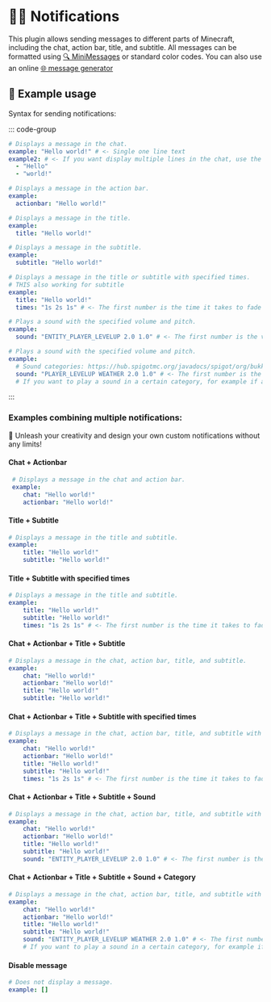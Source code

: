 # 💬🔔 Notifications

This plugin allows sending messages to different parts of Minecraft, including the chat, action bar, title, and
subtitle. All messages can be formatted using [🔍 MiniMessages](https://docs.adventure.kyori.net/minimessage/format.html) or standard color codes. You can also
use an online [🌐 message generator](https://webui.adventure.kyori.net/)

## 📝 Example usage
Syntax for sending notifications:

::: code-group

```yaml [Chat + Multiline chat]
# Displays a message in the chat.
example: "Hello world!" # <- Single one line text
example2: # <- If you want display multiple lines in the chat, use the following syntax:
  - "Hello"
  - "world!" 
```

```yaml [Actionbar]
# Displays a message in the action bar.
example:
  actionbar: "Hello world!"
```

```yaml [Title]
# Displays a message in the title.
example:
  title: "Hello world!"
```

```yaml [Subtitle]
# Displays a message in the subtitle.
example:
  subtitle: "Hello world!"
```

```yaml [Title with times]
# Displays a message in the title or subtitle with specified times.
# THIS also working for subtitle
example:
  title: "Hello world!"
  times: "1s 2s 1s" # <- The first number is the time it takes to fade in, the second is the time it takes to stay on the screen, and the third is the time it takes to fade out.
```

```yaml [Sounds]
# Plays a sound with the specified volume and pitch.
example:
  sound: "ENTITY_PLAYER_LEVELUP 2.0 1.0" # <- The first number is the volume, the second is the pitch.
```

 
```yaml [Sounds + Category]
# Plays a sound with the specified volume and pitch.
example:
  # Sound categories: https://hub.spigotmc.org/javadocs/spigot/org/bukkit/SoundCategory.html
  sound: "PLAYER_LEVELUP WEATHER 2.0 1.0" # <- The first number is the volume, the second is the pitch.
  # If you want to play a sound in a certain category, for example if a player has the sound category "WEATHER" in the game settings set to 0%, the sound will not play.
```

:::

### Examples combining multiple notifications:
👑 Unleash your creativity and design your own custom notifications without any limits!

#### Chat + Actionbar
```yaml
 # Displays a message in the chat and action bar.
 example:
    chat: "Hello world!"
    actionbar: "Hello world!"
```

#### Title + Subtitle
```yaml 
# Displays a message in the title and subtitle.
example: 
    title: "Hello world!"
    subtitle: "Hello world!"
```

#### Title + Subtitle with specified times
```yaml
# Displays a message in the title and subtitle.
example: 
    title: "Hello world!"
    subtitle: "Hello world!"
    times: "1s 2s 1s" # <- The first number is the time it takes to fade in, the second is the time it takes to stay on the screen, and the third is the time it takes to fade out.
```

#### Chat + Actionbar + Title + Subtitle
```yaml 
# Displays a message in the chat, action bar, title, and subtitle.
example: 
    chat: "Hello world!"
    actionbar: "Hello world!"
    title: "Hello world!"
    subtitle: "Hello world!"
```

#### Chat + Actionbar + Title + Subtitle with specified times
```yaml 
# Displays a message in the chat, action bar, title, and subtitle with specified times for title and subtitle
example: 
    chat: "Hello world!"
    actionbar: "Hello world!"
    title: "Hello world!"
    subtitle: "Hello world!"
    times: "1s 2s 1s" # <- The first number is the time it takes to fade in, the second is the time it takes to stay on the screen, and the third is the time it takes to fade out.
```

#### Chat + Actionbar + Title + Subtitle + Sound
```yaml 
# Displays a message in the chat, action bar, title, and subtitle with specified times for title and subtitle
example: 
    chat: "Hello world!"
    actionbar: "Hello world!"
    title: "Hello world!"
    subtitle: "Hello world!"
    sound: "ENTITY_PLAYER_LEVELUP 2.0 1.0" # <- The first number is the volume, the second is the pitch.
```

#### Chat + Actionbar + Title + Subtitle + Sound + Category
```yaml 
# Displays a message in the chat, action bar, title, and subtitle with specified times for title and subtitle
example: 
    chat: "Hello world!"
    actionbar: "Hello world!"
    title: "Hello world!"
    subtitle: "Hello world!"
    sound: "ENTITY_PLAYER_LEVELUP WEATHER 2.0 1.0" # <- The first number is the volume, the second is the pitch.
    # If you want to play a sound in a certain category, for example if a player has the sound category "WEATHER" in the game settings set to 0%, the sound will not play.
```

#### Disable message
```yaml 
# Does not display a message.
example: [] 
```
